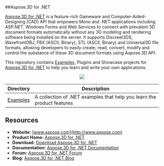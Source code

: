 ##Aspose.3D for .NET

[Aspose.3D for .NET](http://www.aspose.com/products/3d/net) is a feature-rich Gameware and Computer-Aided-Designing (CAD) API that empowers Mono and .NET applications including ASP.NET, Windows Forms and Web Services to connect with prevalent 3D document formats automatically without any 3D modeling and rendering software being installed on the server. It supports Discreet3DS, WavefrontOBJ, FBX (ASCII, Binary), STL (ASCII, Binary) and Universal3D file formats, allowing developers to easily create, read, convert, modify and control the substance of these 3D document formats using Aspose.3D API.

This repository contains [Examples](Examples), Plugins and Showcase projects for [Aspose.3D for .NET](http://www.aspose.com/products/3d/net) to help you learn and write your own applications.

<p align="center">

  <a title="Download complete Aspose.3D for .NET source code" href="https://github.com/aspose-3d/Aspose.3D-for-.NET/archive/master.zip">
	<img src="https://raw.github.com/AsposeExamples/java-examples-dashboard/master/images/downloadZip-Button-Large.png" />
  </a>
</p>

Directory | Description
--------- | -----------
[Examples](Examples)  | A collection of .NET examples that help you learn the product features

## Resources

+ **Website:** [www.aspose.com](http://www.aspose.com)
+ **Product Home:** [Aspose.3D for .NET](http://www.aspose.com/products/3d/net)
+ **Download:** [Download Aspose.3D for .NET](http://www.aspose.com/downloads/3d/net)
+ **Documentation:** [Aspose.3D for .NET Documentation]( http://www.aspose.com/docs/display/3dnet/Home)
+ **Forum:** [Aspose.3D for .NET Forum]( http://www.aspose.com/community/forums/aspose.3d-product-family/535/showforum.aspx)
+ **Blog:** [Aspose.3D for .NET Blog]( http://www.aspose.com/blogs/aspose-products/aspose-3d-product-family.html)
